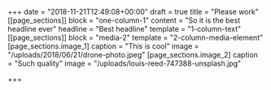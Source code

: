 +++
date = "2018-11-21T12:49:08+00:00"
draft = true
title = "Please work"
[[page_sections]]
block = "one-column-1"
content = "So it is the best headline ever"
headline = "Best headline"
template = "1-column-text"
[[page_sections]]
block = "media-2"
template = "2-column-media-element"
[page_sections.image_1]
caption = "This is cool"
image = "/uploads/2018/06/21/drone-photo.jpeg"
[page_sections.image_2]
caption = "Such quality"
image = "/uploads/louis-reed-747388-unsplash.jpg"

+++

